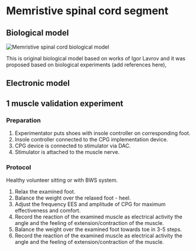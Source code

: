 # Memristive spinal cord segment 

## Biological model

![Memristive spinal cord biological model](https://raw.githubusercontent.com/research-team/memristive-spinal-cord/master/doc/diagram/cpg_FE_combined.png)

This is original biological model based on works of Igor Lavrov and it was proposed based on biological experiments (add references here), 

## Electronic model 


## 1 muscle validation experiment 

### Preparation

1. Experimentator puts shoes with insole controller on corresponding foot.
1. Insole controller connected to the CPG implementation device.
1. CPG device is connected to stimulator via DAC.
1. Stimulator is attached to the muscle nerve.

### Protocol
Healthy volunteer sitting or with BWS system.

1. Relax the examined foot.
1. Balance the weight over the relaxed foot - heel.
1. Adjust the frequency EES and amplitude of CPG for maximum effectiveness and comfort.
1. Record the reaction of the examined muscle as electrical activity the angle and the feeling of extension/contraction of the muscle.
1. Balance the weight over the examined foot towards toe in 3-5 steps.
1. Record the reaction of the examined muscle as electrical activity the angle and the feeling of extension/contraction of the muscle. 

